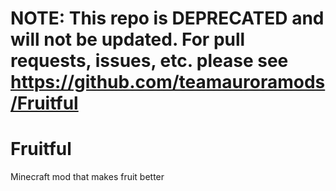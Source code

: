 # NOTE: This repo is DEPRECATED and will not be updated. For pull requests, issues, etc. please see https://github.com/teamauroramods/Fruitful

# Fruitful
Minecraft mod that makes fruit better
